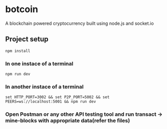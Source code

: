 # botcoin

A blockchain powered cryptocurrency built using node.js and socket.io

## Project setup

```
npm install
```

### In one instace of a terminal

```
npm run dev
```

### In another instace of a terminal

```
set HTTP_PORT=3002 && set P2P_PORT=5002 && set PEERS=ws://localhost:5001 && npm run dev
```

### Open Postman or any other API testing tool and run transact -> mine-blocks with appropriate data(refer the files)

